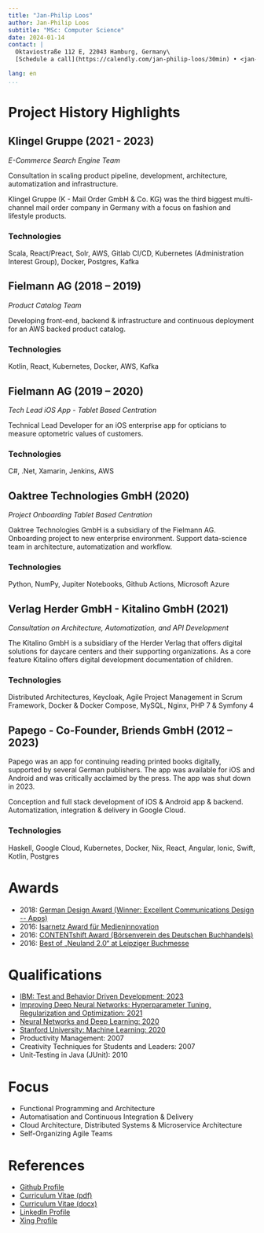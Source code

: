 ```yaml
---
title: "Jan-Philip Loos"
author: Jan-Philip Loos
subtitle: "MSc: Computer Science"
date: 2024-01-14
contact: |
  Oktaviostraße 112 E, 22043 Hamburg, Germany\
  [Schedule a call](https://calendly.com/jan-philip-loos/30min) • <jan-philip@entwicklerteam.hamburg> • [GitHub](https://github.com/MaxDaten) • [LinkedIn](https://www.linkedin.com/in/jan-philip-loos-770b23201/)

lang: en
...
```


# Project History Highlights

## Klingel Gruppe (2021 - 2023)

*E-Commerce Search Engine Team*

Consultation in scaling product pipeline, development, architecture, automatization and infrastructure.

Klingel Gruppe (K - Mail Order GmbH & Co. KG) was the third biggest multi-channel mail order company in Germany with a focus on fashion and lifestyle products.

### Technologies

Scala, React/Preact, Solr, AWS, Gitlab CI/CD, Kubernetes (Administration Interest Group), Docker, Postgres, Kafka

## Fielmann AG (2018 – 2019)

*Product Catalog Team*

Developing front-end, backend & infrastructure and continuous deployment for an AWS backed
product catalog.

### Technologies

Kotlin, React, Kubernetes, Docker, AWS, Kafka

## Fielmann AG (2019 – 2020)

*Tech Lead iOS App - Tablet Based Centration*

Technical Lead Developer for an iOS enterprise app for opticians to measure optometric values of customers.

### Technologies

C#, .Net, Xamarin, Jenkins, AWS

## Oaktree Technologies GmbH (2020)

*Project Onboarding Tablet Based Centration*

Oaktree Technologies GmbH is a subsidiary of the Fielmann AG. Onboarding project to new enterprise environment. Support data-science team in architecture, automatization and workflow.

### Technologies

Python, NumPy, Jupiter Notebooks, Github Actions, Microsoft Azure

## Verlag Herder GmbH - Kitalino GmbH (2021)

*Consultation on Architecture, Automatization, and API Development*

The Kitalino GmbH is a subsidiary of the Herder Verlag that offers digital solutions for daycare centers and their supporting organizations. As a core feature Kitalino offers digital development documentation of children.

### Technologies

Distributed Architectures, Keycloak, Agile Project Management in Scrum Framework, Docker & Docker Compose, MySQL, Nginx, PHP 7 & Symfony 4

## Papego - Co-Founder, Briends GmbH (2012 – 2023)

Papego was an app for continuing reading printed books digitally, supported by several German publishers. The app was available for iOS and Android and was critically acclaimed by the press. The app was shut down in 2023.

Conception and full stack development of iOS & Android app & backend. Automatization, integration & delivery in Google Cloud.

### Technologies

Haskell, Google Cloud, Kubernetes, Docker, Nix, React, Angular, Ionic, Swift, Kotlin, Postgres

# Awards

- 2018: [German Design Award (Winner: Excellent Communications Design -- Apps)](https://www.german-design-award.com/die-gewinner/galerie/detail/14562-papego.html)
- 2016: [Isarnetz Award für Medieninnovation](https://www.briends.net/2016/11/04/papego-mit-isarnetz-award-f%C3%BCr-medieninnovation-ausgezeichnet/)
- 2016: [CONTENTshift Award (Börsenverein des Deutschen Buchhandels)](https://www.contentshift.de/2016/gewinner/)
- 2016: [Best of „Neuland 2.0“ at Leipziger Buchmesse](http://www.leipziger-buchmesse.de/pressemitteilungen/neuland-20-zeigt-14-ausgewaehlte-startupinnovationen/393971)

# Qualifications

- [IBM: Test and Behavior Driven Development: 2023](https://coursera.org/share/47154e9716c8722de49104341acfbf26)
- [Improving Deep Neural Networks: Hyperparameter Tuning, Regularization and Optimization: 2021](https://coursera.org/share/5c6c297413c2ffaf92112022c3c9143c)
- [Neural Networks and Deep Learning: 2020](https://coursera.org/share/43d965add17626ecd838e520cb689160)
- [Stanford University: Machine Learning: 2020](https://coursera.org/share/26faafa34c2f531e0bcec7dd62d92db1)
- Productivity Management: 2007
- Creativity Techniques for Students and Leaders: 2007
- Unit-Testing in Java (JUnit): 2010

# Focus

- Functional Programming and Architecture
- Automatisation and Continuous Integration & Delivery
- Cloud Architecture, Distributed Systems & Microservice Architecture
- Self-Organizing Agile Teams

# References

- [Github Profile](https://github.com/MaxDaten)
- [Curriculum Vitae (pdf)](./cv/curriculum-vitae-short.pdf)
- [Curriculum Vitae (docx)](./cv/curriculum-vitae-short.docx)
- [LinkedIn Profile](https://www.linkedin.com/in/jan-philip-loos-770b23201/)
- [Xing Profile](https://www.xing.com/profile/JanPhilip_Loos/cv)
